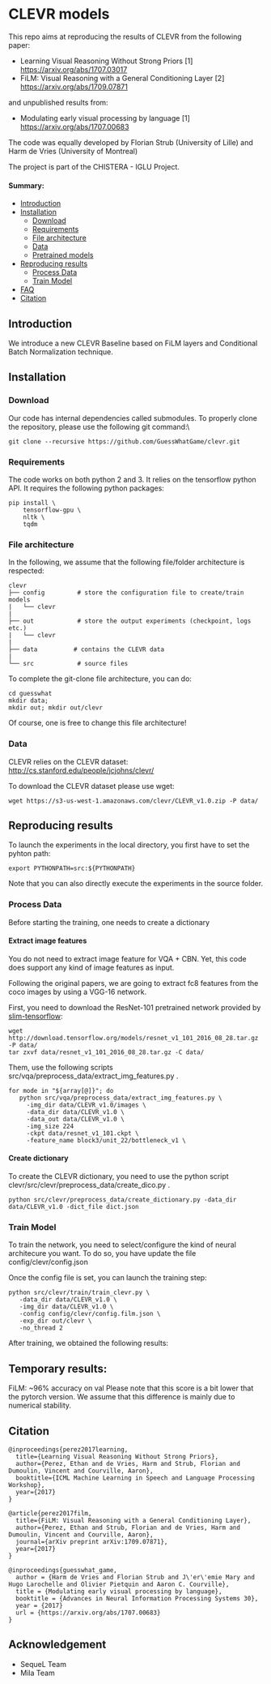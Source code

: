# CLEVR models

This repo aims at reproducing the results of CLEVR from the following paper:
- Learning Visual Reasoning Without Strong Priors [1] https://arxiv.org/abs/1707.03017
- FiLM: Visual Reasoning with a General Conditioning Layer [2] https://arxiv.org/abs/1709.07871

and unpublished results from:
- Modulating early visual processing by language [1] https://arxiv.org/abs/1707.00683

The code was equally developed by Florian Strub (University of Lille) and Harm de Vries (University of Montreal)

The project is part of the CHISTERA - IGLU Project.

#### Summary:

* [Introduction](#introduction)
* [Installation](#installation)
    * [Download](#Download)
    * [Requirements](#requirements)
    * [File architecture](#file-architecture)
    * [Data](#data)
    * [Pretrained models](#pretrained-models)
* [Reproducing results](#reproducing-results)
    * [Process Data](#data)
    * [Train Model](#train-model)
* [FAQ](#faq)
* [Citation](#citation)

## Introduction

We introduce a new CLEVR Baseline based on FiLM layers and Conditional Batch Normalization technique.

## Installation


### Download

Our code has internal dependencies called submodules. To properly clone the repository, please use the following git command:\

```
git clone --recursive https://github.com/GuessWhatGame/clevr.git
```

### Requirements

The code works on both python 2 and 3. It relies on the tensorflow python API.
It requires the following python packages:

```
pip install \
    tensorflow-gpu \
    nltk \
    tqdm
```


### File architecture
In the following, we assume that the following file/folder architecture is respected:

```
clevr
├── config         # store the configuration file to create/train models
|   └── clevr
|
├── out            # store the output experiments (checkpoint, logs etc.)
|   └── clevr
|
├── data          # contains the CLEVR data
|
└── src            # source files
```

To complete the git-clone file architecture, you can do:

```
cd guesswhat
mkdir data;
mkdir out; mkdir out/clevr
```

Of course, one is free to change this file architecture!

### Data
CLEVR relies on the CLEVR dataset: http://cs.stanford.edu/people/jcjohns/clevr/

To download the CLEVR dataset please use wget:
```
wget https://s3-us-west-1.amazonaws.com/clevr/CLEVR_v1.0.zip -P data/
```

## Reproducing results

To launch the experiments in the local directory, you first have to set the pyhton path:
```
export PYTHONPATH=src:${PYTHONPATH}
```
Note that you can also directly execute the experiments in the source folder.

### Process Data

Before starting the training, one needs to create a dictionary

#### Extract image features

You do not need to extract image feature for VQA + CBN.
Yet, this code does support any kind of image features as input.

Following the original papers, we are going to extract fc8 features from the coco images by using a VGG-16 network.

First, you need to download the ResNet-101 pretrained network provided by [slim-tensorflow](https://github.com/tensorflow/models/tree/master/research/slim):

```
wget http://download.tensorflow.org/models/resnet_v1_101_2016_08_28.tar.gz -P data/
tar zxvf data/resnet_v1_101_2016_08_28.tar.gz -C data/
```

Them, use the following scripts src/vqa/preprocess_data/extract_img_features.py .
```
for mode in "${array[@]}"; do
   python src/vqa/preprocess_data/extract_img_features.py \
     -img_dir data/CLEVR_v1.0/images \
     -data_dir data/CLEVR_v1.0 \
     -data_out data/CLEVR_v1.0 \
     -img_size 224
     -ckpt data/resnet_v1_101.ckpt \
     -feature_name block3/unit_22/bottleneck_v1 \
```


#### Create dictionary

To create the CLEVR dictionary, you need to use the python script clevr/src/clevr/preprocess_data/create_dico.py .

```
python src/clevr/preprocess_data/create_dictionary.py -data_dir data/CLEVR_v1.0 -dict_file dict.json
```

### Train Model
To train the network, you need to select/configure the kind of neural architecure you want.
To do so, you have update the file config/clevr/config.json

Once the config file is set, you can launch the training step:
```
python src/clevr/train/train_clevr.py \
   -data_dir data/CLEVR_v1.0 \
   -img_dir data/CLEVR_v1.0 \
   -config config/clevr/config.film.json \
   -exp_dir out/clevr \
   -no_thread 2
```

After training, we obtained the following results:


Temporary results:
-------------------------
FiLM: ~96% accuracy on val
Please note that this score is a bit lower that the pytorch version.
We assume that this difference is mainly due to numerical stability.


## Citation


```
@inproceedings{perez2017learning,
  title={Learning Visual Reasoning Without Strong Priors},
  author={Perez, Ethan and de Vries, Harm and Strub, Florian and Dumoulin, Vincent and Courville, Aaron},
  booktitle={ICML Machine Learning in Speech and Language Processing Workshop},
  year={2017}
}

@article{perez2017film,
  title={FiLM: Visual Reasoning with a General Conditioning Layer},
  author={Perez, Ethan and Strub, Florian and de Vries, Harm and Dumoulin, Vincent and Courville, Aaron},
  journal={arXiv preprint arXiv:1709.07871},
  year={2017}
}

@inproceedings{guesswhat_game,
  author = {Harm de Vries and Florian Strub and J\'er\'emie Mary and Hugo Larochelle and Olivier Pietquin and Aaron C. Courville},
  title = {Modulating early visual processing by language},
  booktitle = {Advances in Neural Information Processing Systems 30},
  year = {2017}
  url = {https://arxiv.org/abs/1707.00683}
}
```


## Acknowledgement
 - SequeL Team
 - Mila Team






